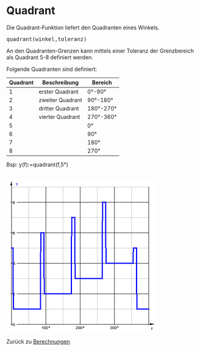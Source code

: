 # Quadrant
Die Quadrant-Funktion liefert den Quadranten eines Winkels.

<pre>
quadrant(winkel,toleranz)
</pre>

An den Quadranten-Grenzen kann mittels einer Toleranz der Grenzbereich als Quadrant 5-8 definiert werden. 

Folgende Quadranten sind definiert: 


| Quadrant | Beschreibung     | Bereich   |
|----------|------------------|-----------|
| 1        | erster Quadrant  | 0°-90°    |
| 2        | zweiter Quadrant | 90°-180°  |
| 3        | dritter Quadrant | 180°-270° |
| 4        | vierter Quadrant | 270°-360° |
| 5        |                  | 0°        |
| 6        |                  | 90°       |
| 7        |                  | 180°      |
| 8        |                  | 270°      |

 

Bsp: y(f):=quadrant(f,5°)

<br>![ClipCapIt-200501-213208.PNG](ClipCapIt-200501-213208.PNG)

Zurück zu [Berechnungen](../Berechnungen/index.md)

